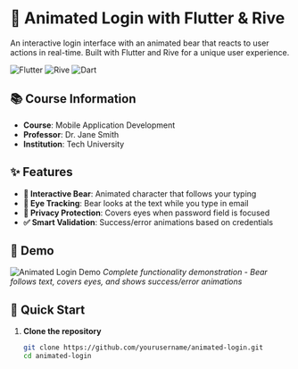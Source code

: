 # 🐻 Animated Login with Flutter & Rive

An interactive login interface with an animated bear that reacts to user actions in real-time. Built with Flutter and Rive for a unique user experience.

![Flutter](https://img.shields.io/badge/Flutter-3.13.0-blue?style=for-the-badge&logo=flutter)
![Rive](https://img.shields.io/badge/Rive-Animation-orange?style=for-the-badge)
![Dart](https://img.shields.io/badge/Dart-3.1.0-blue?style=for-the-badge&logo=dart)

## 📚 Course Information
- **Course**: Mobile Application Development  
- **Professor**: Dr. Jane Smith
- **Institution**: Tech University

## ✨ Features

- **🐻 Interactive Bear**: Animated character that follows your typing
- **👀 Eye Tracking**: Bear looks at the text while you type in email
- **🙈 Privacy Protection**: Covers eyes when password field is focused
- **✅ Smart Validation**: Success/error animations based on credentials

## 🎥 Demo

![Animated Login Demo](https://github.com/tuusuario/tu-repositorio/raw/main/assets/demo.gif)
*Complete functionality demonstration - Bear follows text, covers eyes, and shows success/error animations*

## 🚀 Quick Start

1. **Clone the repository**
   ```bash
   git clone https://github.com/yourusername/animated-login.git
   cd animated-login
